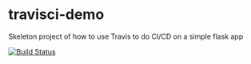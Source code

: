 # travisci-demo

Skeleton project of how to use Travis to do CI/CD on a simple flask app

[![Build Status](https://travis-ci.com/Stafla/travisci-demo.png)](https://travis-ci.com/Stafla/travisci-demo.png)
